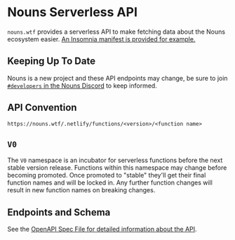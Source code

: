# Nouns Serverless API

`nouns.wtf` provides a serverless API to make fetching data about the Nouns ecosystem easier. [An Insomnia manifest is provided for example.](./docs/insomnia.json)

## Keeping Up To Date

Nouns is a new project and these API endpoints may change, be sure to join [`#developers` in the Nouns Discord](https://discord.gg/nouns) to keep informed.

## API Convention

`https://nouns.wtf/.netlify/functions/<version>/<function name>`

## `V0`

The `V0` namespace is an incubator for serverless functions before the next stable version release. Functions within this namespace may change before becoming promoted. Once promoted to "stable" they'll get their final function names and will be locked in. Any further function changes will result in new function names on breaking changes.

## Endpoints and Schema

See the [OpenAPI Spec File for detailed information about the API](docs/swagger.yaml).